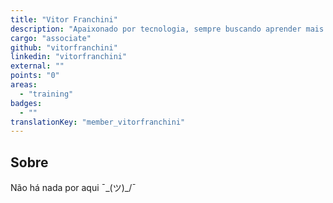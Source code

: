 ```yaml
---
title: "Vitor Franchini"
description: "Apaixonado por tecnologia, sempre buscando aprender mais. Interessado em engenharia reversa, análise de malware e criptografia."
cargo: "associate"
github: "vitorfranchini"
linkedin: "vitorfranchini"
external: ""
points: "0"
areas:
  - "training"
badges:
  - ""
translationKey: "member_vitorfranchini"
---
```

## Sobre
Não há nada por aqui ¯\_(ツ)_/¯
